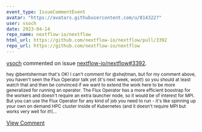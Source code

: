 ```yaml
---
event_type: IssueCommentEvent
avatar: "https://avatars.githubusercontent.com/u/814322?"
user: vsoch
date: 2023-04-14
repo_name: nextflow-io/nextflow
html_url: https://github.com/nextflow-io/nextflow/pull/3392
repo_url: https://github.com/nextflow-io/nextflow
---
```


<a href='https://github.com/vsoch' target='_blank'>vsoch</a> commented on issue <a href='https://github.com/nextflow-io/nextflow/pull/3392' target='_blank'>nextflow-io/nextflow#3392</a>.

<small>hey @bentsherman that's OK! I can't comment for @xhejtman, but for my comment above, you haven't seen the Flux Operator talk yet (it's next week, woot!) so you should at least watch that and then be convinced if we want to extend the work here to be more generalized for running an operator. The Flux Operator has a more efficient boostrap for the workers and doesn't require an extra launcher node, so it would be of interest for MPI. But you can use the Flux Operator for any kind of job you need to run - it's like spinning up your own on demand HPC cluster inside of Kubernetes (and it doesn't require MPI but works very well for it!(...</small>

<a href='https://github.com/nextflow-io/nextflow/pull/3392' target='_blank'>View Comment</a>